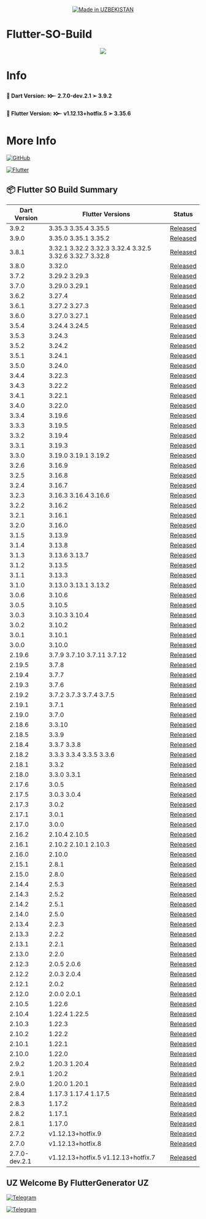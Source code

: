 <p align="center">
<a href="https://t.me/linkuzbio"><img title="Made in UZBEKISTAN" src="https://img.shields.io/badge/MADE%20IN-UZBEKISTAN-SCRIPT?colorA=%23ff8100&colorB=%23017e40&colorC=%23ff0000&style=for-the-badge"></a>
</p>

<a name="readme-top"></a>


# Flutter-SO-Build


<p align="center"> 
<a href="https://t.me/linkuzbio"><img src="https://readme-typing-svg.herokuapp.com?font=Fira+Code&weight=800&size=35&pause=1000&color=F74848&center=true&vCenter=true&random=false&width=435&lines=Flutter-SO-Build" /></a>
</p>


# Info

**🚀 Dart Version: 𒁍 2.7.0-dev.2.1 ➢ 3.9.2**

**🚀 Flutter Version: 𒁍 v1.12.13+hotfix.5 ➢ 3.35.6**


# More Info

[![GitHub](https://img.shields.io/badge/GitHub-%2312100E?style=for-the-badge&logo=github&logoColor=white)](https://github.com/flutter)

[![Flutter](https://img.shields.io/badge/Flutter-%2302569B?style=for-the-badge&logo=flutter&logoColor=white)](https://docs.flutter.dev/install/archive)

📦 Flutter SO Build Summary
-------

| Dart Version | Flutter Versions | Status |
|-------------|------------------|--------|
| 3.9.2 | 3.35.3 3.35.4 3.35.5 | [Released](https://github.com/FlutterGenerator/Flutter-SO-Build/releases/tag/v3.9.2) |
| 3.9.0 | 3.35.0 3.35.1 3.35.2 | [Released](https://github.com/FlutterGenerator/Flutter-SO-Build/releases/tag/v3.9.0) |
| 3.8.1 | 3.32.1 3.32.2 3.32.3 3.32.4 3.32.5 3.32.6 3.32.7 3.32.8 | [Released](https://github.com/FlutterGenerator/Flutter-SO-Build/releases/tag/v3.8.1) |
| 3.8.0 | 3.32.0 | [Released](https://github.com/FlutterGenerator/Flutter-SO-Build/releases/tag/v3.8.0) |
| 3.7.2 | 3.29.2 3.29.3 | [Released](https://github.com/FlutterGenerator/Flutter-SO-Build/releases/tag/v3.7.2) |
| 3.7.0 | 3.29.0 3.29.1 | [Released](https://github.com/FlutterGenerator/Flutter-SO-Build/releases/tag/v3.7.0) |
| 3.6.2 | 3.27.4 | [Released](https://github.com/FlutterGenerator/Flutter-SO-Build/releases/tag/v3.6.2) |
| 3.6.1 | 3.27.2 3.27.3 | [Released](https://github.com/FlutterGenerator/Flutter-SO-Build/releases/tag/v3.6.1) |
| 3.6.0 | 3.27.0 3.27.1 | [Released](https://github.com/FlutterGenerator/Flutter-SO-Build/releases/tag/v3.6.0) |
| 3.5.4 | 3.24.4 3.24.5 | [Released](https://github.com/FlutterGenerator/Flutter-SO-Build/releases/tag/v3.5.4) |
| 3.5.3 | 3.24.3 | [Released](https://github.com/FlutterGenerator/Flutter-SO-Build/releases/tag/v3.5.3) |
| 3.5.2 | 3.24.2 | [Released](https://github.com/FlutterGenerator/Flutter-SO-Build/releases/tag/v3.5.2) |
| 3.5.1 | 3.24.1 | [Released](https://github.com/FlutterGenerator/Flutter-SO-Build/releases/tag/v3.5.1) |
| 3.5.0 | 3.24.0 | [Released](https://github.com/FlutterGenerator/Flutter-SO-Build/releases/tag/v3.5.0) |
| 3.4.4 | 3.22.3 | [Released](https://github.com/FlutterGenerator/Flutter-SO-Build/releases/tag/v3.4.4) |
| 3.4.3 | 3.22.2 | [Released](https://github.com/FlutterGenerator/Flutter-SO-Build/releases/tag/v3.4.3) |
| 3.4.1 | 3.22.1 | [Released](https://github.com/FlutterGenerator/Flutter-SO-Build/releases/tag/v3.4.1) |
| 3.4.0 | 3.22.0 | [Released](https://github.com/FlutterGenerator/Flutter-SO-Build/releases/tag/v3.4.0) |
| 3.3.4 | 3.19.6 | [Released](https://github.com/FlutterGenerator/Flutter-SO-Build/releases/tag/v3.3.4) |
| 3.3.3 | 3.19.5 | [Released](https://github.com/FlutterGenerator/Flutter-SO-Build/releases/tag/v3.3.3) |
| 3.3.2 | 3.19.4 | [Released](https://github.com/FlutterGenerator/Flutter-SO-Build/releases/tag/v3.3.2) |
| 3.3.1 | 3.19.3 | [Released](https://github.com/FlutterGenerator/Flutter-SO-Build/releases/tag/v3.3.1) |
| 3.3.0 | 3.19.0 3.19.1 3.19.2 | [Released](https://github.com/FlutterGenerator/Flutter-SO-Build/releases/tag/v3.3.0) |
| 3.2.6 | 3.16.9 | [Released](https://github.com/FlutterGenerator/Flutter-SO-Build/releases/tag/v3.2.6) |
| 3.2.5 | 3.16.8 | [Released](https://github.com/FlutterGenerator/Flutter-SO-Build/releases/tag/v3.2.5) |
| 3.2.4 | 3.16.7 | [Released](https://github.com/FlutterGenerator/Flutter-SO-Build/releases/tag/v3.2.4) |
| 3.2.3 | 3.16.3 3.16.4 3.16.6 | [Released](https://github.com/FlutterGenerator/Flutter-SO-Build/releases/tag/v3.2.3) |
| 3.2.2 | 3.16.2 | [Released](https://github.com/FlutterGenerator/Flutter-SO-Build/releases/tag/v3.2.2) |
| 3.2.1 | 3.16.1 | [Released](https://github.com/FlutterGenerator/Flutter-SO-Build/releases/tag/v3.2.1) |
| 3.2.0 | 3.16.0 | [Released](https://github.com/FlutterGenerator/Flutter-SO-Build/releases/tag/v3.2.0) |
| 3.1.5 | 3.13.9 | [Released](https://github.com/FlutterGenerator/Flutter-SO-Build/releases/tag/v3.1.5) |
| 3.1.4 | 3.13.8 | [Released](https://github.com/FlutterGenerator/Flutter-SO-Build/releases/tag/v3.1.4) |
| 3.1.3 | 3.13.6 3.13.7 | [Released](https://github.com/FlutterGenerator/Flutter-SO-Build/releases/tag/v3.1.3) |
| 3.1.2 | 3.13.5 | [Released](https://github.com/FlutterGenerator/Flutter-SO-Build/releases/tag/v3.1.2) |
| 3.1.1 | 3.13.3 | [Released](https://github.com/FlutterGenerator/Flutter-SO-Build/releases/tag/v3.1.1) |
| 3.1.0 | 3.13.0 3.13.1 3.13.2 | [Released](https://github.com/FlutterGenerator/Flutter-SO-Build/releases/tag/v3.1.0) |
| 3.0.6 | 3.10.6 | [Released](https://github.com/FlutterGenerator/Flutter-SO-Build/releases/tag/v3.0.6) |
| 3.0.5 | 3.10.5 | [Released](https://github.com/FlutterGenerator/Flutter-SO-Build/releases/tag/v3.0.5) |
| 3.0.3 | 3.10.3 3.10.4 | [Released](https://github.com/FlutterGenerator/Flutter-SO-Build/releases/tag/v3.0.3) |
| 3.0.2 | 3.10.2 | [Released](https://github.com/FlutterGenerator/Flutter-SO-Build/releases/tag/v3.0.2) |
| 3.0.1 | 3.10.1 | [Released](https://github.com/FlutterGenerator/Flutter-SO-Build/releases/tag/v3.0.1) |
| 3.0.0 | 3.10.0 | [Released](https://github.com/FlutterGenerator/Flutter-SO-Build/releases/tag/v3.0.0) |
| 2.19.6 | 3.7.9 3.7.10 3.7.11 3.7.12 | [Released](https://github.com/FlutterGenerator/Flutter-SO-Build/releases/tag/v2.19.6) |
| 2.19.5 | 3.7.8 | [Released](https://github.com/FlutterGenerator/Flutter-SO-Build/releases/tag/v2.19.5) |
| 2.19.4 | 3.7.7 | [Released](https://github.com/FlutterGenerator/Flutter-SO-Build/releases/tag/v2.19.4) |
| 2.19.3 | 3.7.6 | [Released](https://github.com/FlutterGenerator/Flutter-SO-Build/releases/tag/v2.19.3) |
| 2.19.2 | 3.7.2 3.7.3 3.7.4 3.7.5 | [Released](https://github.com/FlutterGenerator/Flutter-SO-Build/releases/tag/v2.19.2) |
| 2.19.1 | 3.7.1 | [Released](https://github.com/FlutterGenerator/Flutter-SO-Build/releases/tag/v2.19.1) |
| 2.19.0 | 3.7.0 | [Released](https://github.com/FlutterGenerator/Flutter-SO-Build/releases/tag/v2.19.0) |
| 2.18.6 | 3.3.10 | [Released](https://github.com/FlutterGenerator/Flutter-SO-Build/releases/tag/v2.18.6) |
| 2.18.5 | 3.3.9 | [Released](https://github.com/FlutterGenerator/Flutter-SO-Build/releases/tag/v2.18.5) |
| 2.18.4 | 3.3.7 3.3.8 | [Released](https://github.com/FlutterGenerator/Flutter-SO-Build/releases/tag/v2.18.4) |
| 2.18.2 | 3.3.3 3.3.4 3.3.5 3.3.6 | [Released](https://github.com/FlutterGenerator/Flutter-SO-Build/releases/tag/v2.18.2) |
| 2.18.1 | 3.3.2 | [Released](https://github.com/FlutterGenerator/Flutter-SO-Build/releases/tag/v2.18.1) |
| 2.18.0 | 3.3.0 3.3.1 | [Released](https://github.com/FlutterGenerator/Flutter-SO-Build/releases/tag/v2.18.0) |
| 2.17.6 | 3.0.5 | [Released](https://github.com/FlutterGenerator/Flutter-SO-Build/releases/tag/v2.17.6) |
| 2.17.5 | 3.0.3 3.0.4 | [Released](https://github.com/FlutterGenerator/Flutter-SO-Build/releases/tag/v2.17.5) |
| 2.17.3 | 3.0.2 | [Released](https://github.com/FlutterGenerator/Flutter-SO-Build/releases/tag/v2.17.3) |
| 2.17.1 | 3.0.1 | [Released](https://github.com/FlutterGenerator/Flutter-SO-Build/releases/tag/v2.17.1) |
| 2.17.0 | 3.0.0 | [Released](https://github.com/FlutterGenerator/Flutter-SO-Build/releases/tag/v2.17.0) |
| 2.16.2 | 2.10.4 2.10.5 | [Released](https://github.com/FlutterGenerator/Flutter-SO-Build/releases/tag/v2.16.2) |
| 2.16.1 | 2.10.2 2.10.1 2.10.3 | [Released](https://github.com/FlutterGenerator/Flutter-SO-Build/releases/tag/v2.16.1) |
| 2.16.0 | 2.10.0 | [Released](https://github.com/FlutterGenerator/Flutter-SO-Build/releases/tag/v2.16.0) |
| 2.15.1 | 2.8.1 | [Released](https://github.com/FlutterGenerator/Flutter-SO-Build/releases/tag/v2.15.1) |
| 2.15.0 | 2.8.0 | [Released](https://github.com/FlutterGenerator/Flutter-SO-Build/releases/tag/v2.15.0) |
| 2.14.4 | 2.5.3 | [Released](https://github.com/FlutterGenerator/Flutter-SO-Build/releases/tag/v2.14.4) |
| 2.14.3 | 2.5.2 | [Released](https://github.com/FlutterGenerator/Flutter-SO-Build/releases/tag/v2.14.3) |
| 2.14.2 | 2.5.1 | [Released](https://github.com/FlutterGenerator/Flutter-SO-Build/releases/tag/v2.14.2) |
| 2.14.0 | 2.5.0 | [Released](https://github.com/FlutterGenerator/Flutter-SO-Build/releases/tag/v2.14.0) |
| 2.13.4 | 2.2.3 | [Released](https://github.com/FlutterGenerator/Flutter-SO-Build/releases/tag/v2.13.4) |
| 2.13.3 | 2.2.2 | [Released](https://github.com/FlutterGenerator/Flutter-SO-Build/releases/tag/v2.13.3) |
| 2.13.1 | 2.2.1 | [Released](https://github.com/FlutterGenerator/Flutter-SO-Build/releases/tag/v2.13.1) |
| 2.13.0 | 2.2.0 | [Released](https://github.com/FlutterGenerator/Flutter-SO-Build/releases/tag/v2.13.0) |
| 2.12.3 | 2.0.5 2.0.6 | [Released](https://github.com/FlutterGenerator/Flutter-SO-Build/releases/tag/v2.12.3) |
| 2.12.2 | 2.0.3 2.0.4 | [Released](https://github.com/FlutterGenerator/Flutter-SO-Build/releases/tag/v2.12.2) |
| 2.12.1 | 2.0.2 | [Released](https://github.com/FlutterGenerator/Flutter-SO-Build/releases/tag/v2.12.1) |
| 2.12.0 | 2.0.0 2.0.1 | [Released](https://github.com/FlutterGenerator/Flutter-SO-Build/releases/tag/v2.12.0) |
| 2.10.5 | 1.22.6 | [Released](https://github.com/FlutterGenerator/Flutter-SO-Build/releases/tag/v2.10.5) |
| 2.10.4 | 1.22.4 1.22.5 | [Released](https://github.com/FlutterGenerator/Flutter-SO-Build/releases/tag/v2.10.4) |
| 2.10.3 | 1.22.3 | [Released](https://github.com/FlutterGenerator/Flutter-SO-Build/releases/tag/v2.10.3) |
| 2.10.2 | 1.22.2 | [Released](https://github.com/FlutterGenerator/Flutter-SO-Build/releases/tag/v2.10.2) |
| 2.10.1 | 1.22.1 | [Released](https://github.com/FlutterGenerator/Flutter-SO-Build/releases/tag/v2.10.1) |
| 2.10.0 | 1.22.0 | [Released](https://github.com/FlutterGenerator/Flutter-SO-Build/releases/tag/v2.10.0) |
| 2.9.2 | 1.20.3 1.20.4 | [Released](https://github.com/FlutterGenerator/Flutter-SO-Build/releases/tag/v2.9.2) |
| 2.9.1 | 1.20.2 | [Released](https://github.com/FlutterGenerator/Flutter-SO-Build/releases/tag/v2.9.1) |
| 2.9.0 | 1.20.0 1.20.1 | [Released](https://github.com/FlutterGenerator/Flutter-SO-Build/releases/tag/v2.9.0) |
| 2.8.4 | 1.17.3 1.17.4 1.17.5 | [Released](https://github.com/FlutterGenerator/Flutter-SO-Build/releases/tag/v2.8.4) |
| 2.8.3 | 1.17.2 | [Released](https://github.com/FlutterGenerator/Flutter-SO-Build/releases/tag/v2.8.3) |
| 2.8.2 | 1.17.1 | [Released](https://github.com/FlutterGenerator/Flutter-SO-Build/releases/tag/v2.8.2) |
| 2.8.1 | 1.17.0 | [Released](https://github.com/FlutterGenerator/Flutter-SO-Build/releases/tag/v2.8.1) |
| 2.7.2 | v1.12.13+hotfix.9 | [Released](https://github.com/FlutterGenerator/Flutter-SO-Build/releases/tag/v2.7.2) |
| 2.7.0 | v1.12.13+hotfix.8 | [Released](https://github.com/FlutterGenerator/Flutter-SO-Build/releases/tag/v2.7.0) |
| 2.7.0-dev.2.1 | v1.12.13+hotfix.5 v1.12.13+hotfix.7 | [Released](https://github.com/FlutterGenerator/Flutter-SO-Build/releases/tag/v2.7.0-dev.2.1) |


## UZ Welcome By FlutterGenerator UZ

[![Telegram](https://img.shields.io/badge/TELEGRAM-CHANNEL-red?style=for-the-badge&logo=telegram)](https://t.me/linkuzbio)
  </a><p>
[![Telegram](https://img.shields.io/badge/TELEGRAM-OWNER-red?style=for-the-badge&logo=telegram)](https://t.me/tojik_proof_93)
</p>
